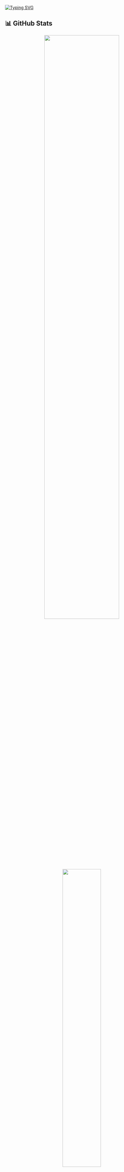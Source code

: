 [![Typing SVG](https://readme-typing-svg.herokuapp.com?font=roboto&color=00FF37&size=20&vCenter=true&height=18&lines=Hi+there,+I'm+Aravinth;I+am+passionate+towards+tech;I+love+Open+source;I+am+an+Ambivert;I+play+multiple+roles)](https://github.com/theAravinthM)

<!-- ### Hey there 👋 I'm Aravinth -->

<!-- - 😄 Pronouns: He/Him -->
<!-- - ⚡ Fun fact: People call me Arav, AirWind and most of them often misspell my name Aravinth as Aravind 🙃 -->

## 📊 GitHub Stats 
 <div align="center">
	<div>
  	<img width="70%" src="https://github-readme-stats.vercel.app/api?username=theAravinthM&show_icons=true&theme=tokyonight" />
  </div>
  <div>
  	<img width="50%" src="https://github-readme-stats.vercel.app/api/top-langs?username=theAravinthM&theme=tokyonight" />
  </div>
  <div>
  	<img width="70%" src="https://github-readme-streak-stats.herokuapp.com/?user=theAravinthM&theme=tokyonight" />
  </div>
</div>

## 🏆 GitHub Trophies 
![](https://github-profile-trophy.vercel.app/?username=theAravinthM&theme=radical&no-frame=false&no-bg=false&margin-w=4)




<!--
![Aravinth's github stats](https://github-readme-stats.vercel.app/api?username=theAravinthM&theme=radical&show_icons=true)

[![Top Langs](https://github-readme-stats.vercel.app/api/top-langs/?username=theAravinthM&layout=compact&theme=radical&show_icons=true)](https://github.com/theAravinthM/github-readme-stats)

-->

<!-- ![Visitors](https://visitor-badge.laobi.icu/badge?page_id=Lokeshwaran-M) -->


<!-- COMMENTS (JUST IGNORE)-->

<!-- LANGUAGES USED (NOT COMPACT)
[![Top Langs](https://github-readme-stats.vercel.app/api/top-langs/?username=Aravinth437&theme=radical&show_icons=true)](https://github.com/Aravinth437/github-readme-stats)
-->


<!--
 TO ALIGN CARDS
<a href="https://github.com/anuraghazra/github-readme-stats">
  <img align="center" src="https://github-readme-stats.vercel.app/api/pin/?username=anuraghazra&repo=github-readme-stats" />
</a>
<a href="https://github.com/anuraghazra/convoychat">
  <img align="center" src="https://github-readme-stats.vercel.app/api/pin/?username=anuraghazra&repo=convoychat" />
</a>
-->


<!--
**Aravinth437/Aravinth437** is a ✨ _special_ ✨ repository because its `README.md` (this file) appears on your GitHub profile.

Here are some ideas to get you started:

- 🔭 I’m currently working on ...
- 🌱 I’m currently learning ...
- 👯 I’m looking to collaborate on ...
- 🤔 I’m looking for help with ...
- 💬 Ask me about ...
- 📫 How to reach me: ...
- 😄 Pronouns: ...
- ⚡ Fun fact: ...
-->


<!--
**theAravinthM/theAravinthM** is a ✨ _special_ ✨ repository because its `README.md` (this file) appears on your GitHub profile.

Here are some ideas to get you started:

- 🔭 I’m currently working on ...
- 🌱 I’m currently learning ...
- 👯 I’m looking to collaborate on ...
- 🤔 I’m looking for help with ...
- 💬 Ask me about ...
- 📫 How to reach me: ...
- 😄 Pronouns: ...
- ⚡ Fun fact: ...
-->
